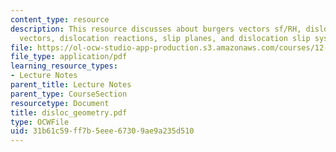 ```yaml
---
content_type: resource
description: This resource discusses about burgers vectors sf/RH, dislocation line
  vectors, dislocation reactions, slip planes, and dislocation slip systems in minerals.
file: https://ol-ocw-studio-app-production.s3.amazonaws.com/courses/12-524-mechanical-properties-of-rocks-fall-2005/31b61c59ff7b5eee67309ae9a235d510_disloc_geometry.pdf
file_type: application/pdf
learning_resource_types:
- Lecture Notes
parent_title: Lecture Notes
parent_type: CourseSection
resourcetype: Document
title: disloc_geometry.pdf
type: OCWFile
uid: 31b61c59-ff7b-5eee-6730-9ae9a235d510
---
```


